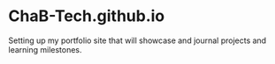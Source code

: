 # ChaB-Tech.github.io
Setting up my portfolio site that will showcase and journal projects and learning milestones.
